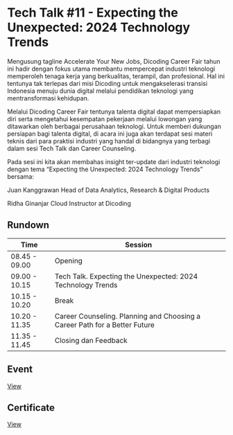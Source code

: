 # Tech Talk #11 - Expecting the Unexpected: 2024 Technology Trends
Mengusung tagline Accelerate Your New Jobs, Dicoding Career Fair tahun ini hadir dengan fokus utama membantu mempercepat industri teknologi memperoleh tenaga kerja yang berkualitas, terampil, dan profesional. Hal ini tentunya tak terlepas dari misi Dicoding untuk mengakselerasi transisi Indonesia menuju dunia digital melalui pendidikan teknologi yang mentransformasi kehidupan.

Melalui Dicoding Career Fair tentunya talenta digital dapat mempersiapkan diri serta mengetahui kesempatan pekerjaan melalui lowongan yang ditawarkan oleh berbagai perusahaan teknologi. Untuk memberi dukungan persiapan bagi talenta digital, di acara ini juga akan terdapat sesi materi teknis dari para praktisi industri yang handal di bidangnya yang terbagi dalam sesi Tech Talk dan Career Counseling.

Pada sesi ini kita akan membahas insight ter-update dari industri teknologi dengan tema “Expecting the Unexpected: 2024 Technology Trends” bersama:

Juan Kanggrawan
Head of Data Analytics, Research & Digital Products

Ridha Ginanjar
Cloud Instructor at Dicoding

## Rundown
| Time          | Session                                                                    |
| ------------- | -------------------------------------------------------------------------- |
| 08.45 - 09.00 | Opening                                                                    |
| 09.00 - 10.15 | Tech Talk. Expecting the Unexpected: 2024 Technology Trends                |
| 10.15 - 10.20 | Break                                                                      |
| 10.20 - 11.35 | Career Counseling. Planning and Choosing a Career Path for a Better Future |
| 11.35 - 11.45 | Closing dan Feedback                                                       |

## Event
[View](https://www.dicoding.com/events/6703)

## Certificate
[View](/certificate/certificate.pdf)
